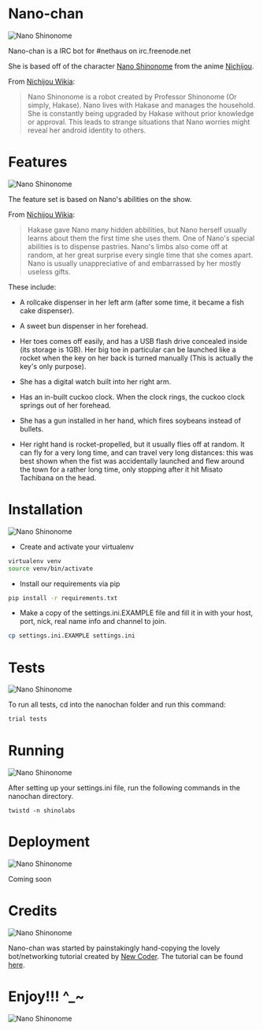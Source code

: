 # Nano-chan

![Nano Shinonome](http://38.media.tumblr.com/f211e5ead70776356ae6a3bedb2544e0/tumblr_mobiyrko391qd7h1xo2_500.gif)

Nano-chan is a IRC bot for #nethaus on irc.freenode.net

She is based off of the character [Nano Shinonome] from the anime [Nichijou].

From [Nichijou Wikia]:

>Nano Shinonome is a robot created by Professor Shinonome (Or simply, Hakase). Nano lives with Hakase and manages the household. She is constantly being upgraded by Hakase without prior knowledge or approval. This leads to strange situations that Nano worries might reveal her android identity to others.

# Features

![Nano Shinonome](http://33.media.tumblr.com/fe89fa940297d031d313fca0dbd96005/tumblr_mzkto4p9gT1sn2bkjo1_500.gif)

The feature set is based on Nano's abilities on the show. 

From [Nichijou Wikia]:

>Hakase gave Nano many hidden abbilities, but Nano herself usually learns about them the first time she uses them. One of Nano's special abilities is to dispense pastries. Nano's limbs also come off at random, at her great surprise every single time that she comes apart. Nano is usually unappreciative of and embarrassed by her mostly useless gifts.

These include:

- A rollcake dispenser in her left arm (after some time, it became a fish cake dispenser).

- A sweet bun dispenser in her forehead.

- Her toes comes off easily, and has a USB flash drive concealed inside (its storage is 1GB). Her big toe in particular can be launched like a rocket when the key on her back is turned manually (This is actually the key's only purpose).

- She has a digital watch built into her right arm.

- Has an in-built cuckoo clock. When the clock rings, the cuckoo clock springs out of her forehead.

- She has a gun installed in her hand, which fires soybeans instead of bullets.

- Her right hand is rocket-propelled, but it usually flies off at random. It can fly for a very long time, and can travel very long distances: this was best shown when the fist was accidentally launched and flew around the town for a rather long time, only stopping after it hit Misato Tachibana on the head.

# Installation

![Nano Shinonome](http://38.media.tumblr.com/555b48f4a51aa0c8f3ad7bfdbb36b3b4/tumblr_n3c1alZpn31rlulmlo2_500.gif)

- Create and activate your virtualenv

```sh
virtualenv venv
source venv/bin/activate
```

- Install our requirements via pip

```sh
pip install -r requirements.txt
```

- Make a copy of the settings.ini.EXAMPLE file and fill it in with your host, port, nick, real name info and channel to join.

```sh
cp settings.ini.EXAMPLE settings.ini
```

# Tests

![Nano Shinonome](http://38.media.tumblr.com/fb5bb933074ca60165d372a6b1598191/tumblr_mlifbzdUZi1s5mgubo1_500.gif)

To run all tests, cd into the nanochan folder and run this command:

```sh
trial tests
```

# Running 

![Nano Shinonome](http://33.media.tumblr.com/b9b8986cadd10c5e461aa5ab75e07058/tumblr_mxu39u4i0J1ss987ao1_500.gif)

After setting up your settings.ini file, run the following commands in the nanochan directory.

```
twistd -n shinolabs
```

# Deployment
![Nano Shinonome](http://38.media.tumblr.com/47dc3c3aac48a2edeeca7868d9f62b51/tumblr_mfc33hOFad1rw1exqo1_500.gif)

Coming soon

# Credits 

![Nano Shinonome](http://38.media.tumblr.com/tumblr_lxsvh15nuw1qd0gyko1_500.gif)

Nano-chan was started by painstakingly hand-copying the lovely bot/networking tutorial created by [New Coder]. The tutorial can be found [here].

# Enjoy!!! ^_~

![Nano Shinonome](http://33.media.tumblr.com/c7d1cd5862cc5dfc92d6db26587e2f36/tumblr_mgt4cqGg2i1rmhrczo1_500.gif)

[Nano Shinonome]:http://nichijou.wikia.com/wiki/Nano_Shinonome
[Nichijou]:https://www.youtube.com/watch?v=HQ7bC9XycU0
[Nichijou Wikia]:http://nichijou.wikia.com/wiki/Nano_Shinonome
[New Coder]:http://newcoder.io/
[here]:http://newcoder.io/~drafts/networks/
